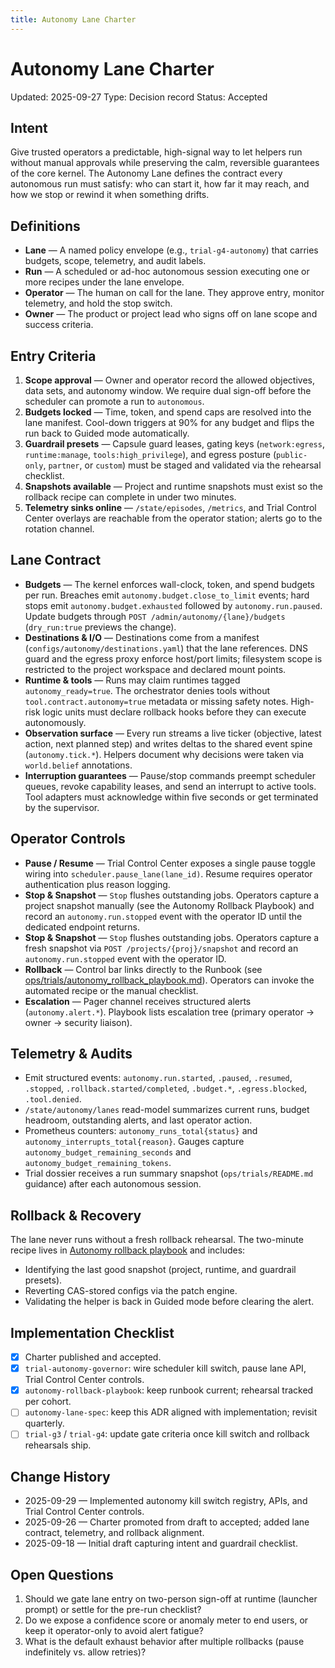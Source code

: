 ```yaml
---
title: Autonomy Lane Charter
---
```


# Autonomy Lane Charter

Updated: 2025-09-27
Type: Decision record
Status: Accepted

## Intent

Give trusted operators a predictable, high-signal way to let helpers run without manual approvals while preserving the calm, reversible guarantees of the core kernel. The Autonomy Lane defines the contract every autonomous run must satisfy: who can start it, how far it may reach, and how we stop or rewind it when something drifts.

## Definitions

- **Lane** — A named policy envelope (e.g., `trial-g4-autonomy`) that carries budgets, scope, telemetry, and audit labels.
- **Run** — A scheduled or ad-hoc autonomous session executing one or more recipes under the lane envelope.
- **Operator** — The human on call for the lane. They approve entry, monitor telemetry, and hold the stop switch.
- **Owner** — The product or project lead who signs off on lane scope and success criteria.

## Entry Criteria

1. **Scope approval** — Owner and operator record the allowed objectives, data sets, and autonomy window. We require dual sign-off before the scheduler can promote a run to `autonomous`.
2. **Budgets locked** — Time, token, and spend caps are resolved into the lane manifest. Cool-down triggers at 90% for any budget and flips the run back to Guided mode automatically.
3. **Guardrail presets** — Capsule guard leases, gating keys (`network:egress`, `runtime:manage`, `tools:high_privilege`), and egress posture (`public-only`, `partner`, or `custom`) must be staged and validated via the rehearsal checklist.
4. **Snapshots available** — Project and runtime snapshots must exist so the rollback recipe can complete in under two minutes.
5. **Telemetry sinks online** — `/state/episodes`, `/metrics`, and Trial Control Center overlays are reachable from the operator station; alerts go to the rotation channel.

## Lane Contract

- **Budgets** — The kernel enforces wall-clock, token, and spend budgets per run. Breaches emit `autonomy.budget.close_to_limit` events; hard stops emit `autonomy.budget.exhausted` followed by `autonomy.run.paused`. Update budgets through `POST /admin/autonomy/{lane}/budgets` (`dry_run:true` previews the change).
- **Destinations & I/O** — Destinations come from a manifest (`configs/autonomy/destinations.yaml`) that the lane references. DNS guard and the egress proxy enforce host/port limits; filesystem scope is restricted to the project workspace and declared mount points.
- **Runtime & tools** — Runs may claim runtimes tagged `autonomy_ready=true`. The orchestrator denies tools without `tool.contract.autonomy=true` metadata or missing safety notes. High-risk logic units must declare rollback hooks before they can execute autonomously.
- **Observation surface** — Every run streams a live ticker (objective, latest action, next planned step) and writes deltas to the shared event spine (`autonomy.tick.*`). Helpers document why decisions were taken via `world.belief` annotations.
- **Interruption guarantees** — Pause/stop commands preempt scheduler queues, revoke capability leases, and send an interrupt to active tools. Tool adapters must acknowledge within five seconds or get terminated by the supervisor.

## Operator Controls

- **Pause / Resume** — Trial Control Center exposes a single pause toggle wiring into `scheduler.pause_lane(lane_id)`. Resume requires operator authentication plus reason logging.
- **Stop & Snapshot** — `Stop` flushes outstanding jobs. Operators capture a project snapshot manually (see the Autonomy Rollback Playbook) and record an `autonomy.run.stopped` event with the operator ID until the dedicated endpoint returns.
- **Stop & Snapshot** — `Stop` flushes outstanding jobs. Operators capture a fresh snapshot via `POST /projects/{proj}/snapshot` and record an `autonomy.run.stopped` event with the operator ID.
- **Rollback** — Control bar links directly to the Runbook (see [ops/trials/autonomy_rollback_playbook.md](../ops/trials/autonomy_rollback_playbook.md)). Operators can invoke the automated recipe or the manual checklist.
- **Escalation** — Pager channel receives structured alerts (`autonomy.alert.*`). Playbook lists escalation tree (primary operator → owner → security liaison).

## Telemetry & Audits

- Emit structured events: `autonomy.run.started`, `.paused`, `.resumed`, `.stopped`, `.rollback.started/completed`, `.budget.*`, `.egress.blocked`, `.tool.denied`.
- `/state/autonomy/lanes` read-model summarizes current runs, budget headroom, outstanding alerts, and last operator action.
- Prometheus counters: `autonomy_runs_total{status}` and `autonomy_interrupts_total{reason}`. Gauges capture `autonomy_budget_remaining_seconds` and `autonomy_budget_remaining_tokens`.
- Trial dossier receives a run summary snapshot (`ops/trials/README.md` guidance) after each autonomous session.

## Rollback & Recovery

The lane never runs without a fresh rollback rehearsal. The two-minute recipe lives in [Autonomy rollback playbook](../ops/trials/autonomy_rollback_playbook.md) and includes:
- Identifying the last good snapshot (project, runtime, and guardrail presets).
- Reverting CAS-stored configs via the patch engine.
- Validating the helper is back in Guided mode before clearing the alert.

## Implementation Checklist

- [x] Charter published and accepted.
- [x] `trial-autonomy-governor`: wire scheduler kill switch, pause lane API, Trial Control Center controls.
- [x] `autonomy-rollback-playbook`: keep runbook current; rehearsal tracked per cohort.
- [ ] `autonomy-lane-spec`: keep this ADR aligned with implementation; revisit quarterly.
- [ ] `trial-g3` / `trial-g4`: update gate criteria once kill switch and rollback rehearsals ship.

## Change History

- 2025-09-29 — Implemented autonomy kill switch registry, APIs, and Trial Control Center controls.
- 2025-09-26 — Charter promoted from draft to accepted; added lane contract, telemetry, and rollback alignment.
- 2025-09-18 — Initial draft capturing intent and guardrail checklist.

## Open Questions

1. Should we gate lane entry on two-person sign-off at runtime (launcher prompt) or settle for the pre-run checklist?
2. Do we expose a confidence score or anomaly meter to end users, or keep it operator-only to avoid alert fatigue?
3. What is the default exhaust behavior after multiple rollbacks (pause indefinitely vs. allow retries)?
